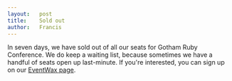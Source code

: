 ```yaml
---
layout:   post
title:    Sold out
author:   Francis
---
```


In seven days, we have sold out of all our seats for Gotham Ruby Conference. We do keep a waiting list, because sometimes we have a handful of seats open up last-minute. If you're interested, you can sign up on our [EventWax page](http://goruco2009.eventwax.com/gotham-ruby-conference-2009/register).

